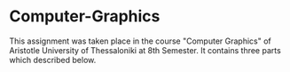 # Computer-Graphics
This assignment was taken place in the course "Computer Graphics" of Aristotle University of Thessaloniki at 8th Semester. It contains three parts which described below.
